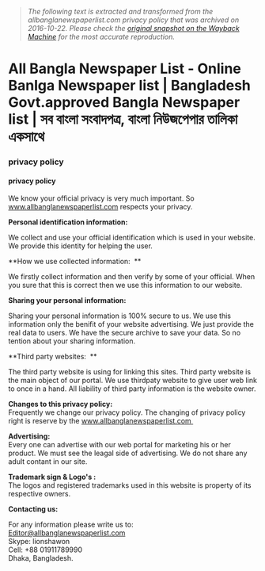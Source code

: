 > *The following text is extracted and transformed from the allbanglanewspaperlist.com privacy policy that was archived on 2016-10-22. Please check the [original snapshot on the Wayback Machine](https://web.archive.org/web/20161022000312id_/http%3A//onlinebanglanewspaperlist.com/ppage.php%3Fp%3Dprivacy%2520policy) for the most accurate reproduction.*

# All Bangla Newspaper List - Online Banlga Newspaper list | Bangladesh Govt.approved Bangla Newspaper list | সব বাংলা সংবাদপত্র, বাংলা নিউজপেপার তালিকা একসাথে

### privacy policy

#### privacy policy

We know your official privacy is very much important. So www.allbanglanewspaperlist.com respects your privacy.

**Personal identification information:**

  
We collect and use your official identification which is used in your website. We provide this identity for helping the user.

**How we use collected information:  **

  
We firstly collect information and then verify by some of your official. When you sure that this is correct then we use this information to our website. 

**Sharing your personal information:**

  
Sharing your personal information is 100% secure to us. We use this information only the benifit of your website advertising. We just provide the real data to users. We have the secure archive to save your data. So no tention about your sharing information.

**Third party websites:  **

  
The third party website is using for linking this sites. Third party website is the main object of our portal. We use thirdpaty website to give user web link to once in a hand. All liability of third party information is the website owner.

  
**Changes to this privacy policy:**  
Frequently we change our privacy policy. The changing of privacy policy right is reserve by the www.allbanglanewspaperlist.com 

**Advertising:**  
Every one can advertise with our web portal for marketing his or her product. We must see the leagal side of advertising. We do not share any adult contant in our site.

  
**Trademark sign & Logo's :**  
The logos and registered trademarks used in this website is property of its respective owners.

**Contacting us:**

  
For any information please write us to:   
Editor@allbanglanewspaperlist.com  
Skype: lionshawon  
Cell: +88 01911789990  
Dhaka, Bangladesh.
